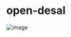 # open-desal


![image](https://user-images.githubusercontent.com/1111055/126237484-ad725247-e661-4013-9cd5-9dc81db6b1b8.png)
